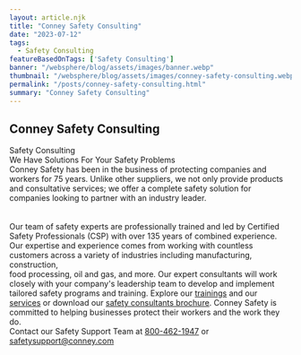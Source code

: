 ```yaml
---
layout: article.njk
title: "Conney Safety Consulting"
date: "2023-07-12"
tags:
  - Safety Consulting
featureBasedOnTags: ['Safety Consulting']
banner: "/websphere/blog/assets/images/banner.webp"
thumbnail: "/websphere/blog/assets/images/conney-safety-consulting.webp"
permalink: "/posts/conney-safety-consulting.html"
summary: "Conney Safety Consulting"
---
```


<h2 class="intro">Conney Safety Consulting</h2>
Safety Consulting
<br>
We Have Solutions For Your Safety Problems
<br>
Conney Safety has been in the business of protecting companies and workers for 75 years. Unlike other suppliers, we not only provide products and consultative services; we offer a complete safety solution for companies looking to partner with an industry leader.
<br><br>
<br>
Our team of safety experts are professionally trained and led by Certified Safety Professionals (CSP) with over 135 years of combined experience. Our expertise and experience comes from working with countless customers across a variety of industries including manufacturing, construction,
<br>
food processing, oil and gas, and more. Our expert consultants will work closely with your company's leadership team to develop and implement tailored safety programs and training.
Explore our <a href="https://info.conney.com/27294/category/108358">trainings</a> and our <a href="https://info.conney.com/27294/category/108356">services</a> or download our <a href="https://supportsystem.LiveHelpNow.net/resources/27294/servicesandtrainings/CS_SafetyConsultants_Brochure21final.pdf" target="_blank">safety consultants brochure</a>.
Conney Safety is committed to helping businesses protect their workers and the work they do.
<br>
Contact our Safety Support Team at <a href="sms:800-462-1947">800-462-1947</a> or <a href="mailto:safetysupport@conney.com">safetysupport@conney.com</a>
<br>
